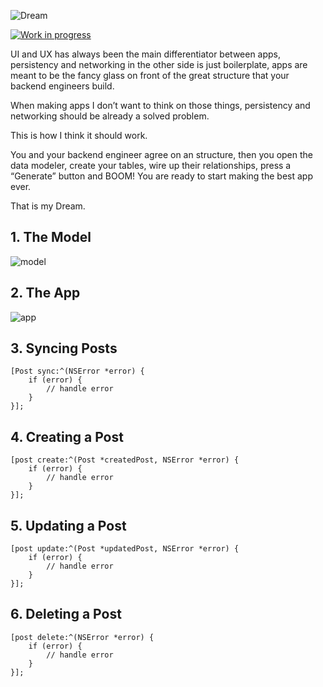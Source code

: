 ![Dream](https://github.com/NSElvis/Dream/blob/master/Images/cover-v1.png)

[![Work in progress](https://img.shields.io/badge/status-work%20in%20progress-blue.svg)](https://github.com/NSElvis/Dream)

UI and UX has always been the main differentiator between apps, persistency and networking in the other side is just boilerplate, apps are meant to be the fancy glass on front of the great structure that your backend engineers build.

When making apps I don’t want to think on those things, persistency and networking should be already a solved problem.

This is how I think it should work.

You and your backend engineer agree on an structure, then you open the data modeler, create your tables, wire up their relationships, press a “Generate” button and BOOM! You are ready to start making the best app ever.

That is my Dream.

## 1. The Model

![model](https://github.com/NSElvis/Dream/blob/master/Images/model-v7.png)

## 2. The App

![app](https://github.com/NSElvis/Dream/blob/master/Images/app-v3.png)

## 3. Syncing Posts

```objc
[Post sync:^(NSError *error) {
    if (error) {
        // handle error
    }
}];
```

## 4. Creating a Post

```objc
[post create:^(Post *createdPost, NSError *error) {
    if (error) {
        // handle error
    }
}];
```

## 5. Updating a Post

```objc
[post update:^(Post *updatedPost, NSError *error) {
    if (error) {
        // handle error
    }
}];
```

## 6. Deleting a Post

```objc
[post delete:^(NSError *error) {
    if (error) {
        // handle error
    }
}];
```
